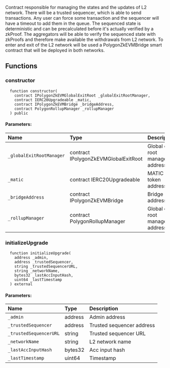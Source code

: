 Contract responsible for managing the states and the updates of L2 network.
There will be a trusted sequencer, which is able to send transactions.
Any user can force some transaction and the sequencer will have a timeout to add them in the queue.
The sequenced state is deterministic and can be precalculated before it's actually verified by a zkProof.
The aggregators will be able to verify the sequenced state with zkProofs and therefore make available the withdrawals from L2 network.
To enter and exit of the L2 network will be used a PolygonZkEVMBridge smart contract that will be deployed in both networks.


## Functions
### constructor
```solidity
  function constructor(
    contract IPolygonZkEVMGlobalExitRoot _globalExitRootManager,
    contract IERC20Upgradeable _matic,
    contract IPolygonZkEVMBridge _bridgeAddress,
    contract PolygonRollupManager _rollupManager
  ) public
```


#### Parameters:
| Name | Type | Description                                                          |
| :--- | :--- | :------------------------------------------------------------------- |
|`_globalExitRootManager` | contract IPolygonZkEVMGlobalExitRoot | Global exit root manager address
|`_matic` | contract IERC20Upgradeable | MATIC token address
|`_bridgeAddress` | contract IPolygonZkEVMBridge | Bridge address
|`_rollupManager` | contract PolygonRollupManager | Global exit root manager address

### initializeUpgrade
```solidity
  function initializeUpgrade(
    address _admin,
    address _trustedSequencer,
    string _trustedSequencerURL,
    string _networkName,
    bytes32 _lastAccInputHash,
    uint64 _lastTimestamp
  ) external
```


#### Parameters:
| Name | Type | Description                                                          |
| :--- | :--- | :------------------------------------------------------------------- |
|`_admin` | address | Admin address
|`_trustedSequencer` | address | Trusted sequencer address
|`_trustedSequencerURL` | string | Trusted sequencer URL
|`_networkName` | string | L2 network name
|`_lastAccInputHash` | bytes32 | Acc input hash
|`_lastTimestamp` | uint64 | Timestamp

